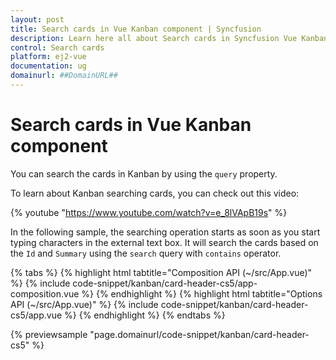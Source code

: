 ```yaml
---
layout: post
title: Search cards in Vue Kanban component | Syncfusion
description: Learn here all about Search cards in Syncfusion Vue Kanban component of Syncfusion Essential JS 2 and more.
control: Search cards 
platform: ej2-vue
documentation: ug
domainurl: ##DomainURL##
---
```


# Search cards in Vue Kanban component

You can search the cards in Kanban by using the `query` property.

To learn about Kanban searching cards, you can check out this video:

{% youtube "https://www.youtube.com/watch?v=e_8lVApB19s" %}

In the following sample, the searching operation starts as soon as you start typing characters in the external text box. It will search the cards based on the `Id` and `Summary` using the `search` query with `contains` operator.

{% tabs %}
{% highlight html tabtitle="Composition API (~/src/App.vue)" %}
{% include code-snippet/kanban/card-header-cs5/app-composition.vue %}
{% endhighlight %}
{% highlight html tabtitle="Options API (~/src/App.vue)" %}
{% include code-snippet/kanban/card-header-cs5/app.vue %}
{% endhighlight %}
{% endtabs %}
        
{% previewsample "page.domainurl/code-snippet/kanban/card-header-cs5" %}